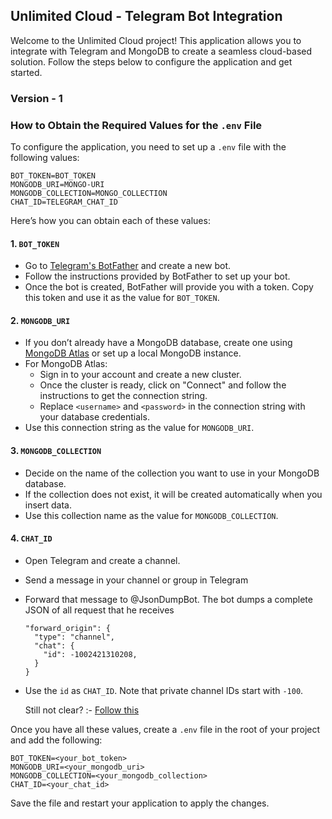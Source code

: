 
## Unlimited Cloud - Telegram Bot Integration

Welcome to the Unlimited Cloud project! This application allows you to integrate with Telegram and MongoDB to create a seamless cloud-based solution. Follow the steps below to configure the application and get started.


### Version - 1

### How to Obtain the Required Values for the `.env` File

To configure the application, you need to set up a `.env` file with the following values:

```
BOT_TOKEN=BOT_TOKEN
MONGODB_URI=MONGO-URI
MONGODB_COLLECTION=MONGO_COLLECTION
CHAT_ID=TELEGRAM_CHAT_ID
```

Here’s how you can obtain each of these values:

#### 1. `BOT_TOKEN`
- Go to [Telegram's BotFather](https://t.me/botfather) and create a new bot.
- Follow the instructions provided by BotFather to set up your bot.
- Once the bot is created, BotFather will provide you with a token. Copy this token and use it as the value for `BOT_TOKEN`.

#### 2. `MONGODB_URI`
- If you don’t already have a MongoDB database, create one using [MongoDB Atlas](https://www.mongodb.com/cloud/atlas) or set up a local MongoDB instance.
- For MongoDB Atlas:
    - Sign in to your account and create a new cluster.
    - Once the cluster is ready, click on "Connect" and follow the instructions to get the connection string.
    - Replace `<username>` and `<password>` in the connection string with your database credentials.
- Use this connection string as the value for `MONGODB_URI`.

#### 3. `MONGODB_COLLECTION`
- Decide on the name of the collection you want to use in your MongoDB database.
- If the collection does not exist, it will be created automatically when you insert data.
- Use this collection name as the value for `MONGODB_COLLECTION`.

#### 4. `CHAT_ID`
- Open Telegram and create a channel.
- Send a message in your channel or group in Telegram  
- Forward that message to @JsonDumpBot. 
  The bot dumps a complete JSON of all request that he receives

    ```
    "forward_origin": {
      "type": "channel",
      "chat": {
        "id": -1002421310208,
      }
    }
    ```
- Use the `id` as `CHAT_ID`. Note that private channel IDs start with `-100`.



  Still not clear? :- [Follow this](https://neliosoftware.com/content/help/how-do-i-get-the-channel-id-in-telegram/)


Once you have all these values, create a `.env` file in the root of your project and add the following:

```
BOT_TOKEN=<your_bot_token>
MONGODB_URI=<your_mongodb_uri>
MONGODB_COLLECTION=<your_mongodb_collection>
CHAT_ID=<your_chat_id>
```

Save the file and restart your application to apply the changes.